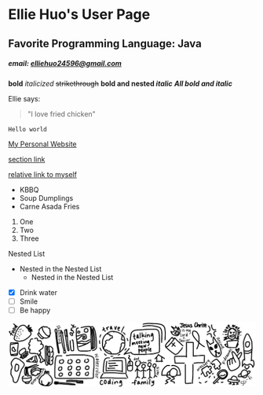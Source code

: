# Ellie Huo's User Page
## Favorite Programming Language: Java 
##### email: elliehuo24596@gmail.com

**bold**
*italicized*
~~strikethrough~~
**bold and nested _italic_**
***All bold and italic***

Ellie says:
> "I love fried chicken"

```
Hello world
```

[My Personal Website](https://elhuo.github.io/Personal-Website/)

[section link](https://github.com/elhuo/elhuo#favorite-programming-language-java)

[relative link to myself](hobbies-after.JPG)

- KBBQ
- Soup Dumplings
- Carne Asada Fries

1. One
2. Two
3. Three

Nested List
- Nested in the Nested List
  - Nested in the Nested List

- [x] Drink water
- [ ] Smile
- [ ] Be happy

![image](hobbies-after.JPG)


<!--
**elhuo/elhuo** is a ✨ _special_ ✨ repository because its `README.md` (this file) appears on your GitHub profile.

Here are some ideas to get you started:

- 🔭 I’m currently working on ...
- 🌱 I’m currently learning ...
- 👯 I’m looking to collaborate on ...
- 🤔 I’m looking for help with ...
- 💬 Ask me about ...
- 📫 How to reach me: ...
- 😄 Pronouns: ...
- ⚡ Fun fact: ...
-->
